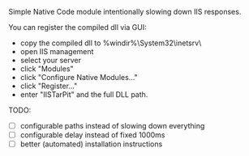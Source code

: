 Simple Native Code module intentionally slowing down IIS responses.

You can register the compiled dll via GUI:
- copy the compiled dll to %windir%\System32\inetsrv\
- open IIS management
- select your server
- click "Modules"
- click "Configure Native Modules..."
- click "Register..."
- enter "IISTarPit" and the full DLL path.

TODO:
- [ ] configurable paths instead of slowing down everything
- [ ] configurable delay instead of fixed 1000ms
- [ ] better (automated) installation instructions
